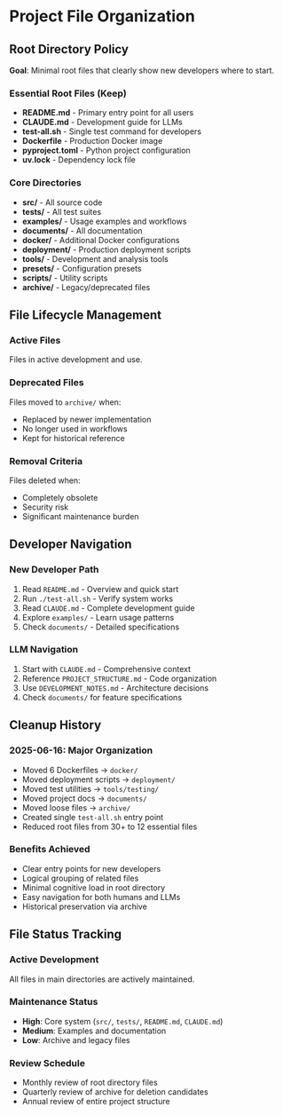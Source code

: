 # Project File Organization

## Root Directory Policy

**Goal**: Minimal root files that clearly show new developers where to start.

### Essential Root Files (Keep)
- **README.md** - Primary entry point for all users
- **CLAUDE.md** - Development guide for LLMs
- **test-all.sh** - Single test command for developers
- **Dockerfile** - Production Docker image
- **pyproject.toml** - Python project configuration
- **uv.lock** - Dependency lock file

### Core Directories
- **src/** - All source code
- **tests/** - All test suites
- **examples/** - Usage examples and workflows  
- **documents/** - All documentation
- **docker/** - Additional Docker configurations
- **deployment/** - Production deployment scripts
- **tools/** - Development and analysis tools
- **presets/** - Configuration presets
- **scripts/** - Utility scripts
- **archive/** - Legacy/deprecated files

## File Lifecycle Management

### Active Files
Files in active development and use.

### Deprecated Files 
Files moved to `archive/` when:
- Replaced by newer implementation
- No longer used in workflows
- Kept for historical reference

### Removal Criteria
Files deleted when:
- Completely obsolete
- Security risk
- Significant maintenance burden

## Developer Navigation

### New Developer Path
1. Read `README.md` - Overview and quick start
2. Run `./test-all.sh` - Verify system works
3. Read `CLAUDE.md` - Complete development guide
4. Explore `examples/` - Learn usage patterns
5. Check `documents/` - Detailed specifications

### LLM Navigation
1. Start with `CLAUDE.md` - Comprehensive context
2. Reference `PROJECT_STRUCTURE.md` - Code organization
3. Use `DEVELOPMENT_NOTES.md` - Architecture decisions
4. Check `documents/` for feature specifications

## Cleanup History

### 2025-06-16: Major Organization
- Moved 6 Dockerfiles → `docker/`
- Moved deployment scripts → `deployment/`
- Moved test utilities → `tools/testing/`
- Moved project docs → `documents/`
- Moved loose files → `archive/`
- Created single `test-all.sh` entry point
- Reduced root files from 30+ to 12 essential files

### Benefits Achieved
- Clear entry points for new developers
- Logical grouping of related files
- Minimal cognitive load in root directory
- Easy navigation for both humans and LLMs
- Historical preservation via archive

## File Status Tracking

### Active Development
All files in main directories are actively maintained.

### Maintenance Status
- **High**: Core system (`src/`, `tests/`, `README.md`, `CLAUDE.md`)
- **Medium**: Examples and documentation
- **Low**: Archive and legacy files

### Review Schedule
- Monthly review of root directory files
- Quarterly review of archive for deletion candidates
- Annual review of entire project structure